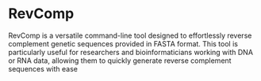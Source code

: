 # RevComp
RevComp is a versatile command-line tool designed to effortlessly reverse complement genetic sequences provided in FASTA format. This tool is particularly useful for researchers and bioinformaticians working with DNA or RNA data, allowing them to quickly generate reverse complement sequences with ease
